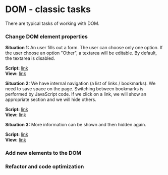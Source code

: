 # DOM - classic tasks

There are typical tasks of working with DOM.

### Change DOM element properties
**Situation 1:** An user fills out a form. 
The user can choose only one option.
If the user choose an option "Other", 
a textarea will be editable. 
By default, the textarea is disabled.  

**Script:** [link][1]  
**View:** [link][2]

**Situation 2:** We have internal navigation (a list of links / bookmarks). 
We need to save space on the page. Switching between bookmarks is performed by JavaScript code.
If we click on a link, we will show an appropriate section and we will hide others.

**Script:** [link][3]  
**View:** [link][4]

**Situation 3:** More information can be shown and then hidden again.

**Script:** [link][5]  
**View:** [link][6]
### Add new elements to the DOM
### Refactor and code optimization

[1]: https://github.com/Marinarium/dom-classic-tasks/blob/master/change-properties/situation-1/script.js
[2]: https://marinarium.github.io/dom-classic-tasks/change-properties/situation-1
[3]: https://github.com/Marinarium/dom-classic-tasks/blob/master/change-properties/situation-2/script.js
[4]: https://marinarium.github.io/dom-classic-tasks/change-properties/situation-2
[5]: https://github.com/Marinarium/dom-classic-tasks/blob/master/change-properties/situation-3/script.js
[6]: https://marinarium.github.io/dom-classic-tasks/change-properties/situation-3